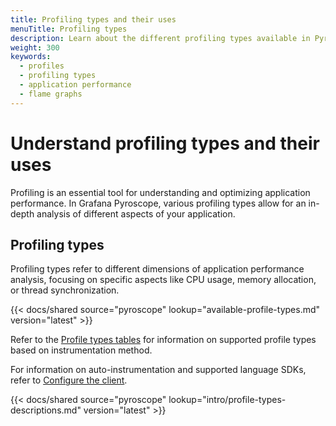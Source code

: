 ```yaml
---
title: Profiling types and their uses
menuTitle: Profiling types
description: Learn about the different profiling types available in Pyroscope and how to effectively use them in your application performance analysis.
weight: 300
keywords:
  - profiles
  - profiling types
  - application performance
  - flame graphs
---
```


# Understand profiling types and their uses

Profiling is an essential tool for understanding and optimizing application performance.
In Grafana Pyroscope, various profiling types allow for an in-depth analysis of different aspects of your application.

## Profiling types

Profiling types refer to different dimensions of application performance analysis, focusing on specific aspects like CPU usage, memory allocation, or thread synchronization.

[//]: # 'Shared content for available profile types'
[//]: # 'This content is located in /pyroscope/docs/sources/shared/available-profile-types.md'

{{< docs/shared source="pyroscope" lookup="available-profile-types.md" version="latest" >}}

Refer to the [Profile types tables](https://grafana.com/docs/pyroscope/<PYROSCOPE_VERSION>/configure-client/profile-types/) for information on supported profile types based on instrumentation method.

For information on auto-instrumentation and supported language SDKs, refer to [Configure the client](https://grafana.com/docs/pyroscope/<PYROSCOPE_VERSION>/configure-client/).

<!-- Description of profiling types -->

[//]: # 'Shared content for profile type explanations.'
[//]: # 'This content is located in /pyroscope/docs/sources/shared/intro/profile-types-descriptions.md'

{{< docs/shared source="pyroscope" lookup="intro/profile-types-descriptions.md" version="latest" >}}

